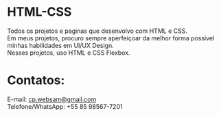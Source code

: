 # HTML-CSS

Todos os projetos e paginas que desenvolvo com HTML e CSS.<br>
Em meus projetos, procuro sempre aperfeiçoar da melhor forma possivel minhas habilidades em UI/UX Design.<br>
Nesses projetos, uso HTML e CSS Flexbox.
<br>
# Contatos:<br>
E-mail: cp.websam@gmail.com<br>
Telefone/WhatsApp: +55 85 98567-7201

